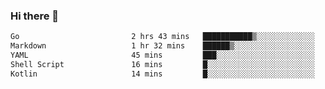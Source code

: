 ### Hi there 👋

<!--
**yeya24/yeya24** is a ✨ _special_ ✨ repository because its `README.md` (this file) appears on your GitHub profile.

Here are some ideas to get you started:

- 🔭 I’m currently working on ...
- 🌱 I’m currently learning ...
- 👯 I’m looking to collaborate on ...
- 🤔 I’m looking for help with ...
- 💬 Ask me about ...
- 📫 How to reach me: ...
- 😄 Pronouns: ...
- ⚡ Fun fact: ...
-->

<!--START_SECTION:waka-->

```txt
Go                         2 hrs 43 mins   ███████████▒░░░░░░░░░░░░░   44.83 %
Markdown                   1 hr 32 mins    ██████▒░░░░░░░░░░░░░░░░░░   25.54 %
YAML                       45 mins         ███░░░░░░░░░░░░░░░░░░░░░░   12.56 %
Shell Script               16 mins         █░░░░░░░░░░░░░░░░░░░░░░░░   04.55 %
Kotlin                     14 mins         █░░░░░░░░░░░░░░░░░░░░░░░░   03.97 %
```

<!--END_SECTION:waka-->
